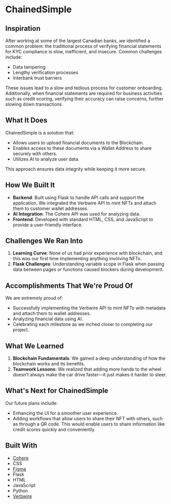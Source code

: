 # ChainedSimple

## Inspiration
After working at some of the largest Canadian banks, we identified a common problem: the traditional process of verifying financial statements for KYC compliance is slow, inefficient, and insecure. Common challenges include:
- Data tampering
- Lengthy verification processes
- Interbank trust barriers

These issues lead to a slow and tedious process for customer onboarding. Additionally, when financial statements are required for business activities such as credit scoring, verifying their accuracy can raise concerns, further slowing down transactions.

## What It Does
ChainedSimple is a solution that:
- Allows users to upload financial documents to the Blockchain.
- Enables access to these documents via a Wallet Address to share securely with others.
- Utilizes AI to analyze user data.

This approach ensures data integrity while keeping it more secure.

## How We Built It
- **Backend**: Built using Flask to handle API calls and support the application. We integrated the Verbwire API to mint NFTs and attach them to customer wallet addresses.
- **AI Integration**: The Cohere API was used for analyzing data.
- **Frontend**: Developed with standard HTML, CSS, and JavaScript to provide a user-friendly interface.

## Challenges We Ran Into
1. **Learning Curve**: None of us had prior experience with blockchain, and this was our first time implementing anything involving NFTs.
2. **Flask Challenges**: Understanding variable scope in Flask when passing data between pages or functions caused blockers during development.

## Accomplishments That We're Proud Of
We are extremely proud of:
- Successfully implementing the Verbwire API to mint NFTs with metadata and attach them to wallet addresses.
- Analyzing financial data using AI.
- Celebrating each milestone as we inched closer to completing our project.

## What We Learned
1. **Blockchain Fundamentals**: We gained a deep understanding of how the blockchain works and its benefits.
2. **Teamwork Lessons**: We realized that adding more hands to the wheel doesn’t always make the car drive faster—it just makes it harder to steer.

## What's Next for ChainedSimple
Our future plans include:
- Enhancing the UI for a smoother user experience.
- Adding workflows that allow users to share their NFT with others, such as through a QR code. This would enable users to share information like credit scores quickly and conveniently.

## Built With
- [Cohere](https://cohere.ai/)
- CSS
- [Figma](https://www.figma.com/)
- Flask
- HTML
- JavaScript
- Python
- [Verbwire](https://www.verbwire.com/)
